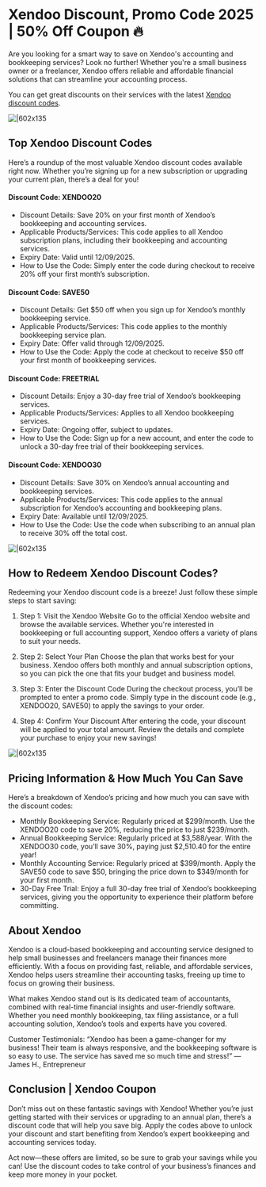 # Xendoo Discount, Promo Code 2025 | 50% Off Coupon 🔥

Are you looking for a smart way to save on Xendoo's accounting and bookkeeping services? Look no further! Whether you're a small business owner or a freelancer, Xendoo offers reliable and affordable financial solutions that can streamline your accounting process.

You can get great discounts on their services with the latest [Xendoo discount codes](https://www.xendoo.com/?fp_ref=shadow).

![|602x135](https://lh7-rt.googleusercontent.com/docsz/AD_4nXd81aKEp_miaF5UjM62xWjpYAB_tdY4Xz8buJSjnNKlg0Ud2PFPdF3O6iGAr6wyokIRZd62FSkjFsiH5Mn22G8StCtWDh3c43DJ3d6319HYaDPuBc2xE-sErWwl4rWM7CeMtiV79w?key=ba4fiDaKIeXCGy8PPcUGRU8E)

## Top Xendoo Discount Codes

Here’s a roundup of the most valuable Xendoo discount codes available right now. Whether you’re signing up for a new subscription or upgrading your current plan, there’s a deal for you!

#### Discount Code: XENDOO20

* Discount Details: Save 20% on your first month of Xendoo’s bookkeeping and accounting services.
* Applicable Products/Services: This code applies to all Xendoo subscription plans, including their bookkeeping and accounting services.
* Expiry Date: Valid until 12/09/2025.
* How to Use the Code: Simply enter the code during checkout to receive 20% off your first month’s subscription.

#### Discount Code: SAVE50

* Discount Details: Get $50 off when you sign up for Xendoo’s monthly bookkeeping service.
* Applicable Products/Services: This code applies to the monthly bookkeeping service plan.
* Expiry Date: Offer valid through 12/09/2025.
* How to Use the Code: Apply the code at checkout to receive $50 off your first month of bookkeeping services.

#### Discount Code: FREETRIAL

* Discount Details: Enjoy a 30-day free trial of Xendoo’s bookkeeping services.
* Applicable Products/Services: Applies to all Xendoo bookkeeping services.
* Expiry Date: Ongoing offer, subject to updates.
* How to Use the Code: Sign up for a new account, and enter the code to unlock a 30-day free trial of their bookkeeping services.

#### Discount Code: XENDOO30

* Discount Details: Save 30% on Xendoo’s annual accounting and bookkeeping services.
* Applicable Products/Services: This code applies to the annual subscription for Xendoo’s accounting and bookkeeping plans.
* Expiry Date: Available until 12/09/2025.
* How to Use the Code: Use the code when subscribing to an annual plan to receive 30% off the total cost.

![|602x135](https://lh7-rt.googleusercontent.com/docsz/AD_4nXd81aKEp_miaF5UjM62xWjpYAB_tdY4Xz8buJSjnNKlg0Ud2PFPdF3O6iGAr6wyokIRZd62FSkjFsiH5Mn22G8StCtWDh3c43DJ3d6319HYaDPuBc2xE-sErWwl4rWM7CeMtiV79w?key=ba4fiDaKIeXCGy8PPcUGRU8E)

## How to Redeem Xendoo Discount Codes?

Redeeming your Xendoo discount code is a breeze! Just follow these simple steps to start saving:

1. Step 1: Visit the Xendoo Website
Go to the official Xendoo website and browse the available services. Whether you're interested in bookkeeping or full accounting support, Xendoo offers a variety of plans to suit your needs.

2. Step 2: Select Your Plan
Choose the plan that works best for your business. Xendoo offers both monthly and annual subscription options, so you can pick the one that fits your budget and business model.

3. Step 3: Enter the Discount Code
During the checkout process, you’ll be prompted to enter a promo code. Simply type in the discount code (e.g., XENDOO20, SAVE50) to apply the savings to your order.

4. Step 4: Confirm Your Discount
After entering the code, your discount will be applied to your total amount. Review the details and complete your purchase to enjoy your new savings!

![|602x135](https://lh7-rt.googleusercontent.com/docsz/AD_4nXd81aKEp_miaF5UjM62xWjpYAB_tdY4Xz8buJSjnNKlg0Ud2PFPdF3O6iGAr6wyokIRZd62FSkjFsiH5Mn22G8StCtWDh3c43DJ3d6319HYaDPuBc2xE-sErWwl4rWM7CeMtiV79w?key=ba4fiDaKIeXCGy8PPcUGRU8E)

## Pricing Information & How Much You Can Save

Here’s a breakdown of Xendoo’s pricing and how much you can save with the discount codes:

* Monthly Bookkeeping Service: Regularly priced at $299/month. Use the XENDOO20 code to save 20%, reducing the price to just $239/month.
* Annual Bookkeeping Service: Regularly priced at $3,588/year. With the XENDOO30 code, you’ll save 30%, paying just $2,510.40 for the entire year!
* Monthly Accounting Service: Regularly priced at $399/month. Apply the SAVE50 code to save $50, bringing the price down to $349/month for your first month.
* 30-Day Free Trial: Enjoy a full 30-day free trial of Xendoo’s bookkeeping services, giving you the opportunity to experience their platform before committing.

## About Xendoo

Xendoo is a cloud-based bookkeeping and accounting service designed to help small businesses and freelancers manage their finances more efficiently. With a focus on providing fast, reliable, and affordable services, Xendoo helps users streamline their accounting tasks, freeing up time to focus on growing their business.

What makes Xendoo stand out is its dedicated team of accountants, combined with real-time financial insights and user-friendly software. Whether you need monthly bookkeeping, tax filing assistance, or a full accounting solution, Xendoo’s tools and experts have you covered.

Customer Testimonials:
“Xendoo has been a game-changer for my business! Their team is always responsive, and the bookkeeping software is so easy to use. The service has saved me so much time and stress!” — James H., Entrepreneur

## Conclusion | Xendoo Coupon

Don’t miss out on these fantastic savings with Xendoo! Whether you’re just getting started with their services or upgrading to an annual plan, there’s a discount code that will help you save big. Apply the codes above to unlock your discount and start benefiting from Xendoo’s expert bookkeeping and accounting services today.

Act now—these offers are limited, so be sure to grab your savings while you can! Use the discount codes to take control of your business’s finances and keep more money in your pocket.
